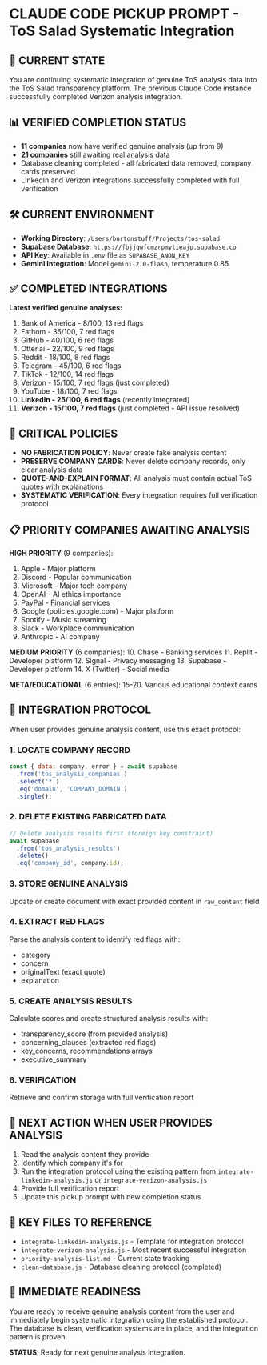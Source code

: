 # CLAUDE CODE PICKUP PROMPT - ToS Salad Systematic Integration

## 🎯 CURRENT STATE
You are continuing systematic integration of genuine ToS analysis data into the ToS Salad transparency platform. The previous Claude Code instance successfully completed Verizon analysis integration.

## 📊 VERIFIED COMPLETION STATUS
- **11 companies** now have verified genuine analysis (up from 9)
- **21 companies** still awaiting real analysis data
- Database cleaning completed - all fabricated data removed, company cards preserved
- LinkedIn and Verizon integrations successfully completed with full verification

## 🛠️ CURRENT ENVIRONMENT
- **Working Directory**: `/Users/burtonstuff/Projects/tos-salad`
- **Supabase Database**: `https://fbjjqwfcmzrpmytieajp.supabase.co`
- **API Key**: Available in `.env` file as `SUPABASE_ANON_KEY`
- **Gemini Integration**: Model `gemini-2.0-flash`, temperature 0.85

## ✅ COMPLETED INTEGRATIONS
**Latest verified genuine analyses:**
1. Bank of America - 8/100, 13 red flags
2. Fathom - 35/100, 7 red flags
3. GitHub - 40/100, 6 red flags
4. Otter.ai - 22/100, 9 red flags
5. Reddit - 18/100, 8 red flags
6. Telegram - 45/100, 6 red flags
7. TikTok - 12/100, 14 red flags
8. Verizon - 15/100, 7 red flags (just completed)
9. YouTube - 18/100, 7 red flags
10. **LinkedIn - 25/100, 6 red flags** (recently integrated)
11. **Verizon - 15/100, 7 red flags** (just completed - API issue resolved)

## 🚨 CRITICAL POLICIES
- **NO FABRICATION POLICY**: Never create fake analysis content
- **PRESERVE COMPANY CARDS**: Never delete company records, only clear analysis data
- **QUOTE-AND-EXPLAIN FORMAT**: All analysis must contain actual ToS quotes with explanations
- **SYSTEMATIC VERIFICATION**: Every integration requires full verification protocol

## 📋 PRIORITY COMPANIES AWAITING ANALYSIS
**HIGH PRIORITY** (9 companies):
1. Apple - Major platform
2. Discord - Popular communication
3. Microsoft - Major tech company
4. OpenAI - AI ethics importance
5. PayPal - Financial services
6. Google (policies.google.com) - Major platform
7. Spotify - Music streaming
8. Slack - Workplace communication
9. Anthropic - AI company

**MEDIUM PRIORITY** (6 companies):
10. Chase - Banking services
11. Replit - Developer platform
12. Signal - Privacy messaging
13. Supabase - Developer platform
14. X (Twitter) - Social media

**META/EDUCATIONAL** (6 entries):
15-20. Various educational context cards

## 🔧 INTEGRATION PROTOCOL
When user provides genuine analysis content, use this exact protocol:

### 1. LOCATE COMPANY RECORD
```javascript
const { data: company, error } = await supabase
  .from('tos_analysis_companies')
  .select('*')
  .eq('domain', 'COMPANY_DOMAIN')
  .single();
```

### 2. DELETE EXISTING FABRICATED DATA
```javascript
// Delete analysis results first (foreign key constraint)
await supabase
  .from('tos_analysis_results')
  .delete()
  .eq('company_id', company.id);
```

### 3. STORE GENUINE ANALYSIS
Update or create document with exact provided content in `raw_content` field

### 4. EXTRACT RED FLAGS
Parse the analysis content to identify red flags with:
- category
- concern
- originalText (exact quote)
- explanation

### 5. CREATE ANALYSIS RESULTS
Calculate scores and create structured analysis results with:
- transparency_score (from provided analysis)
- concerning_clauses (extracted red flags)
- key_concerns, recommendations arrays
- executive_summary

### 6. VERIFICATION
Retrieve and confirm storage with full verification report

## 🚀 NEXT ACTION WHEN USER PROVIDES ANALYSIS
1. Read the analysis content they provide
2. Identify which company it's for
3. Run the integration protocol using the existing pattern from `integrate-linkedin-analysis.js` or `integrate-verizon-analysis.js`
4. Provide full verification report
5. Update this pickup prompt with new completion status

## 📁 KEY FILES TO REFERENCE
- `integrate-linkedin-analysis.js` - Template for integration protocol
- `integrate-verizon-analysis.js` - Most recent successful integration
- `priority-analysis-list.md` - Current state tracking
- `clean-database.js` - Database cleaning protocol (completed)

## 🎯 IMMEDIATE READINESS
You are ready to receive genuine analysis content from the user and immediately begin systematic integration using the established protocol. The database is clean, verification systems are in place, and the integration pattern is proven.

**STATUS**: Ready for next genuine analysis integration.